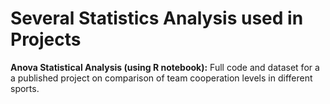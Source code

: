 # Several Statistics Analysis used in Projects

**Anova Statistical Analysis (using R notebook):** 
Full code and dataset for a a published project on comparison of team cooperation levels in different sports. 
